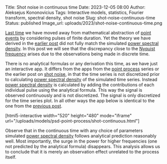 Title: Shot noise in continuous time
Date: 2023-12-05 08:00
Author: Aleksejus Kononovicius
Tags: Interactive models, statistics, Fourier transform, spectral density, shot noise
Slug: shot-noise-continuous-time
Status: published
Image_url: uploads/2023/shot-noise-continuous-time.png

[Last time]({filename}/articles/2023/shot-noise.md) we have moved away from
mathematical abstraction of [point events](/tag/point-process/) by
considering pulses of finite duration. Yet the theory we have derived in the
[earlier post]({filename}/articles/2023/shot-noise.md) did not fully match
the simulated [power spectral density](/tag/spectral-density/). In this post
we will see that the discrepancy close to the [Nyquist
frequency](https://en.wikipedia.org/wiki/Nyquist_frequency)
arises due to the observations being made in discrete time.
<!--more-->

There is no analytical formulas or any derivation this time, as we have just
an interactive app. It differs from the apps from the [point
process](/tag/point-process/) series or the earlier post on [shot
noise]({filename}/articles/2023/shot-noise.md), in that the time series is
not discretized prior to calculating [power spectral
density](/tag/spectral-density/) of the simulated time series. Instead
[power spectral density](/tag/spectral-density/) is calculated by adding the
contributions of each individual pulse using the analytical formula. This
way the signal is observed continuously and is not discretized. The signal
is only discretized for the time series plot. In all other ways the app
below is identical to the one from the [previous
post]({filename}/articles/2023/shot-noise.md).

[html5-interactive width="520" height="480" mode="iframe"
url="/uploads/models/psd-point-process/shot-continuous.html"]

Observe that in the continuous time with any choice of parameters simulated
[power spectral density](/tag/spectral-density/) follows analytical
prediction reasonably well. Most importantly, the surge in the power for
higher frequencies (one not predicted by the analytical formula) disappears.
This analysis allows us to conclude that it is merely an observation effect
unrelated to the process itself.
